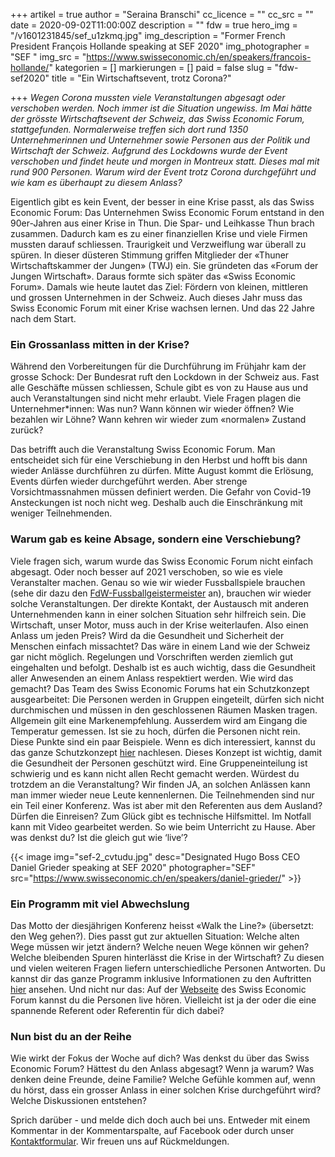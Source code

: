 +++
artikel = true
author = "Seraina Branschi"
cc_licence = ""
cc_src = ""
date = 2020-09-02T11:00:00Z
description = ""
fdw = true
hero_img = "/v1601231845/sef_u1zkmq.jpg"
img_description = "Former French President François Hollande speaking at SEF 2020"
img_photographer = "SEF "
img_src = "https://www.swisseconomic.ch/en/speakers/francois-hollande/"
kategorien = []
markierungen = []
paid = false
slug = "fdw-sef2020"
title = "Ein Wirtschaftsevent, trotz Corona?"

+++
_Wegen Corona mussten viele Veranstaltungen abgesagt oder verschoben werden. Noch immer ist die Situation ungewiss. Im Mai hätte der grösste Wirtschaftsevent der Schweiz, das Swiss Economic Forum, stattgefunden. Normalerweise treffen sich dort rund 1350 Unternehmerinnen und Unternehmer sowie Personen aus der Politik und Wirtschaft der Schweiz. Aufgrund des Lockdowns wurde der Event verschoben und findet heute und morgen in Montreux statt. Dieses mal mit rund 900 Personen. Warum wird der Event trotz Corona durchgeführt und wie kam es überhaupt zu diesem Anlass?_

Eigentlich gibt es kein Event, der besser in eine Krise passt, als das Swiss Economic Forum: Das Unternehmen Swiss Economic Forum entstand in den 90er-Jahren aus einer Krise in Thun. Die Spar- und Leihkasse Thun brach zusammen. Dadurch kam es zu einer finanziellen Krise und viele Firmen mussten darauf schliessen. Traurigkeit und Verzweiflung war überall zu spüren. In dieser düsteren Stimmung griffen Mitglieder der «Thuner Wirtschaftskammer der Jungen» (TWJ) ein. Sie gründeten das «Forum der Jungen Wirtschaft». Daraus formte sich später das «Swiss Economic Forum». Damals wie heute lautet das Ziel: Fördern von kleinen, mittleren und grossen Unternehmen in der Schweiz. Auch dieses Jahr muss das Swiss Economic Forum mit einer Krise wachsen lernen. Und das 22 Jahre nach dem Start.

### Ein Grossanlass mitten in der Krise?

Während den Vorbereitungen für die Durchführung im Frühjahr kam der grosse Schock: Der Bundesrat ruft den Lockdown in der Schweiz aus. Fast alle Geschäfte müssen schliessen, Schule gibt es von zu Hause aus und auch Veranstaltungen sind nicht mehr erlaubt. Viele Fragen plagen die Unternehmer*innen: Was nun? Wann können wir wieder öffnen? Wie bezahlen wir Löhne? Wann kehren wir wieder zum «normalen» Zustand zurück?

Das betrifft auch die Veranstaltung Swiss Economic Forum. Man entscheidet sich für eine Verschiebung in den Herbst und hofft bis dann wieder Anlässe durchführen zu dürfen. Mitte August kommt die Erlösung, Events dürfen wieder durchgeführt werden. Aber strenge Vorsichtmassnahmen müssen definiert werden. Die Gefahr von Covid-19 Ansteckungen ist noch nicht weg. Deshalb auch die Einschränkung mit weniger Teilnehmenden.

### Warum gab es keine Absage, sondern eine Verschiebung?

Viele fragen sich, warum wurde das Swiss Economic Forum nicht einfach abgesagt. Oder noch besser auf 2021 verschoben, so wie es viele Veranstalter machen. Genau so wie wir wieder Fussballspiele brauchen (sehe dir dazu den [FdW-Fussballgeistermeister](https://www.chinderzytig.ch/fdw-fussballgeistermeister) an), brauchen wir wieder solche Veranstaltungen. Der direkte Kontakt, der Austausch mit anderen Unternehmenden kann in einer solchen Situation sehr hilfreich sein. Die Wirtschaft, unser Motor, muss auch in der Krise weiterlaufen. Also einen Anlass um jeden Preis? Wird da die Gesundheit und Sicherheit der Menschen einfach missachtet? Das wäre in einem Land wie der Schweiz gar nicht möglich. Regelungen und Vorschriften werden ziemlich gut eingehalten und befolgt. Deshalb ist es auch wichtig, dass die Gesundheit aller Anwesenden an einem Anlass respektiert werden. Wie wird das gemacht? Das Team des Swiss Economic Forums hat ein Schutzkonzept ausgearbeitet: Die Personen werden in Gruppen eingeteilt, dürfen sich nicht durchmischen und müssen in den geschlossenen Räumen Masken tragen. Allgemein gilt eine Markenempfehlung. Ausserdem wird am Eingang die Temperatur gemessen. Ist sie zu hoch, dürfen die Personen nicht rein. Diese Punkte sind ein paar Beispiele. Wenn es dich interessiert, kannst du das ganze Schutzkonzept [hier](https://www.swisseconomic.ch/schutzkonzept-corona/) nachlesen. Dieses Konzept ist wichtig, damit die Gesundheit der Personen geschützt wird. Eine Gruppeneinteilung ist schwierig und es kann nicht allen Recht gemacht werden. Würdest du trotzdem an die Veranstaltung? Wir finden JA, an solchen Anlässen kann man immer wieder neue Leute kennenlernen. Die Teilnehmenden sind nur ein Teil einer Konferenz. Was ist aber mit den Referenten aus dem Ausland? Dürfen die Einreisen? Zum Glück gibt es technische Hilfsmittel. Im Notfall kann mit Video gearbeitet werden. So wie beim Unterricht zu Hause. Aber was denkst du? Ist die gleich gut wie ‘live’?

{{< image img="sef-2_cvtudu.jpg" desc="Designated Hugo Boss CEO Daniel Grieder speaking at SEF 2020" photographer="SEF" src="https://www.swisseconomic.ch/en/speakers/daniel-grieder/" >}}

### Ein Programm mit viel Abwechslung​

Das Motto der diesjährigen Konferenz heisst «Walk the Line?» (übersetzt: den Weg gehen?). Dies passt gut zur aktuellen Situation: Welche alten Wege müssen wir jetzt ändern? Welche neuen Wege können wir gehen? Welche bleibenden Spuren hinterlässt die Krise in der Wirtschaft? Zu diesen und vielen weiteren Fragen liefern unterschiedliche Personen Antworten. Du kannst dir das ganze Programm inklusive Informationen zu den Auftritten [hier](https://www.swisseconomic.ch/programm-2020/) ansehen. Und nicht nur das: Auf der [Webseite](http://www.swisseconomic.ch/) des Swiss Economic Forum kannst du die Personen live hören. Vielleicht ist ja der oder die eine spannende Referent oder Referentin für dich dabei?

### Nun bist du an der Reihe

Wie wirkt der Fokus der Woche auf dich? Was denkst du über das Swiss Economic Forum? Hättest du den Anlass abgesagt? Wenn ja warum? Was denken deine Freunde, deine Familie? Welche Gefühle kommen auf, wenn du hörst, dass ein grosser Anlass in einer solchen Krise durchgeführt wird? Welche Diskussionen entstehen?

Sprich darüber - und melde dich doch auch bei uns. Entweder mit einem Kommentar in der Kommentarspalte, auf Facebook oder durch unser [Kontaktformular](https://chinderzytig-v1.netlify.app/kontakt/). Wir freuen uns auf Rückmeldungen.
